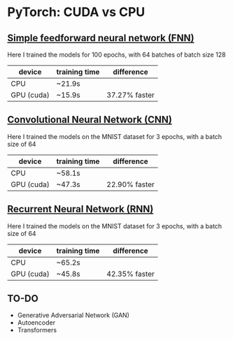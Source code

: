# PyTorch: CUDA vs CPU

## [Simple feedforward neural network (FNN)](./FNN.ipynb)

Here I trained the models for 100 epochs, with 64 batches of batch size 128

| device     | training time | difference    |
| ---------- | ------------- | ------------- |
| CPU        | ~21.9s        |               |
| GPU (cuda) | ~15.9s        | 37.27% faster |

## [Convolutional Neural Network (CNN)](./CNN.ipynb)

Here I trained the models on the MNIST dataset for 3 epochs, with a batch size of 64

| device     | training time | difference    |
| ---------- | ------------- | ------------- |
| CPU        | ~58.1s        |               |
| GPU (cuda) | ~47.3s        | 22.90% faster |

## [Recurrent Neural Network (RNN)](./RNN.ipynb)

Here I trained the models on the MNIST dataset for 3 epochs, with a batch size of 64

| device     | training time | difference    |
| ---------- | ------------- | ------------- |
| CPU        | ~65.2s        |               |
| GPU (cuda) | ~45.8s        | 42.35% faster |

## TO-DO

- Generative Adversarial Network (GAN)
- Autoencoder
- Transformers
